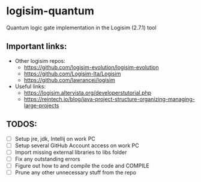 # logisim-quantum
Quantum logic gate implementation in the Logisim (2.7.1) tool

## Important links:
- Other logisim repos:
  - https://github.com/logisim-evolution/logisim-evolution
  - https://github.com/Logisim-Ita/Logisim
  - https://github.com/lawrancej/logisim
- Useful links:
  - https://logisim.altervista.org/developerstutorial.php
  - https://reintech.io/blog/java-project-structure-organizing-managing-large-projects

## TODOS:
- [ ] Setup jre, jdk, Intellij on work PC
- [ ] Setup several GitHub Account access on work PC
- [ ] Import missing external libraries to libs folder
- [ ] Fix any outstanding errors
- [ ] Figure out how to and compile the code and COMPILE
- [ ] Prune any other unnecessary stuff from the repo